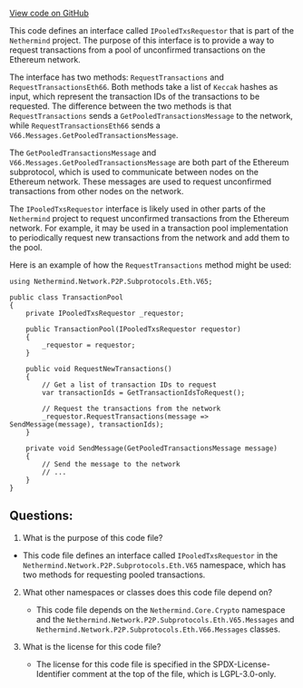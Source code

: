 [View code on GitHub](https://github.com/nethermindeth/nethermind/Nethermind.Network/P2P/Subprotocols/Eth/V65/IPooledTxsRequestor.cs)

This code defines an interface called `IPooledTxsRequestor` that is part of the `Nethermind` project. The purpose of this interface is to provide a way to request transactions from a pool of unconfirmed transactions on the Ethereum network. 

The interface has two methods: `RequestTransactions` and `RequestTransactionsEth66`. Both methods take a list of `Keccak` hashes as input, which represent the transaction IDs of the transactions to be requested. The difference between the two methods is that `RequestTransactions` sends a `GetPooledTransactionsMessage` to the network, while `RequestTransactionsEth66` sends a `V66.Messages.GetPooledTransactionsMessage`. 

The `GetPooledTransactionsMessage` and `V66.Messages.GetPooledTransactionsMessage` are both part of the Ethereum subprotocol, which is used to communicate between nodes on the Ethereum network. These messages are used to request unconfirmed transactions from other nodes on the network. 

The `IPooledTxsRequestor` interface is likely used in other parts of the `Nethermind` project to request unconfirmed transactions from the Ethereum network. For example, it may be used in a transaction pool implementation to periodically request new transactions from the network and add them to the pool. 

Here is an example of how the `RequestTransactions` method might be used:

```
using Nethermind.Network.P2P.Subprotocols.Eth.V65;

public class TransactionPool
{
    private IPooledTxsRequestor _requestor;

    public TransactionPool(IPooledTxsRequestor requestor)
    {
        _requestor = requestor;
    }

    public void RequestNewTransactions()
    {
        // Get a list of transaction IDs to request
        var transactionIds = GetTransactionIdsToRequest();

        // Request the transactions from the network
        _requestor.RequestTransactions(message => SendMessage(message), transactionIds);
    }

    private void SendMessage(GetPooledTransactionsMessage message)
    {
        // Send the message to the network
        // ...
    }
}
```
## Questions: 
 1. What is the purpose of this code file?
   - This code file defines an interface called `IPooledTxsRequestor` in the `Nethermind.Network.P2P.Subprotocols.Eth.V65` namespace, which has two methods for requesting pooled transactions.

2. What other namespaces or classes does this code file depend on?
   - This code file depends on the `Nethermind.Core.Crypto` namespace and the `Nethermind.Network.P2P.Subprotocols.Eth.V65.Messages` and `Nethermind.Network.P2P.Subprotocols.Eth.V66.Messages` classes.

3. What is the license for this code file?
   - The license for this code file is specified in the SPDX-License-Identifier comment at the top of the file, which is LGPL-3.0-only.